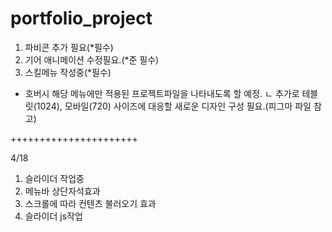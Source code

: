 # portfolio_project

1. 파비콘 추가 필요(*필수)
2. 기어 애니메이션 수정필요.(*준 필수)
3. 스킬메뉴 작성중(*필수)
 - 호버시 해당 메뉴에만 적용된 프로젝트파일을 나타내도록 할 예정.
  ㄴ 추가로 테블릿(1024), 모바일(720) 사이즈에 대응할 새로운 디자인 구성 필요.(피그마 파일 참고)

++++++++++++++++++++++

4/18
1. 슬라이더 작업중
2. 메뉴바 상단자석효과
3. 스크롤에 따라 컨텐츠 불러오기 효과
4. 슬라이더 js작업